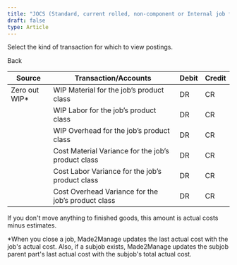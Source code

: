 ```yaml
---
title: "JOCS (Standard, current rolled, non-component or Internal job for stock)"
draft: false
type: Article
---
```


Select the kind of transaction for which to view postings. 

Back

| **Source**     | **Transaction/Accounts**                           | **Debit** | **Credit** |
|----------------|----------------------------------------------------|-----------|------------|
| Zero out WIP\* | WIP Material for the job’s product class           | DR        | CR         |
|                | WIP Labor for the job’s product class              | DR        | CR         |
|                | WIP Overhead for the job’s product class           | DR        | CR         |
|                | Cost Material Variance for the job’s product class | DR        | CR         |
|                | Cost Labor Variance for the job’s product class    | DR        | CR         |
|                | Cost Overhead Variance for the job’s product class | DR        | CR         |

 If you don't move anything to finished goods, this amount is actual costs minus estimates.

\*When you close a job, Made2Manage updates the last actual cost with the job's actual cost. Also, if a subjob exists, Made2Manage updates the subjob parent part's last actual cost with the subjob's total actual cost.